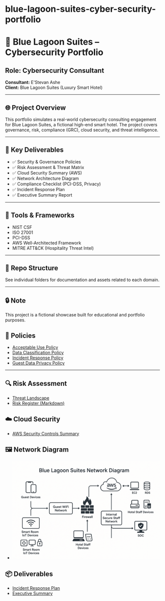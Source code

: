 # blue-lagoon-suites-cyber-security-portfolio
# 🏨 Blue Lagoon Suites – Cybersecurity Portfolio

## Role: Cybersecurity Consultant  
**Consultant:** E'Stevan Ashe  
**Client:** Blue Lagoon Suites (Luxury Smart Hotel)

---

## 🌐 Project Overview

This portfolio simulates a real-world cybersecurity consulting engagement for Blue Lagoon Suites, a fictional high-end smart hotel. The project covers governance, risk, compliance (GRC), cloud security, and threat intelligence.

---

## 📂 Key Deliverables

- ✅ Security & Governance Policies
- ✅ Risk Assessment & Threat Matrix
- ✅ Cloud Security Summary (AWS)
- ✅ Network Architecture Diagram
- ✅ Compliance Checklist (PCI-DSS, Privacy)
- ✅ Incident Response Plan
- ✅ Executive Summary Report

---

## 📌 Tools & Frameworks

- NIST CSF
- ISO 27001
- PCI-DSS
- AWS Well-Architected Framework
- MITRE ATT&CK (Hospitality Threat Intel)

---

## 📁 Repo Structure

See individual folders for documentation and assets related to each domain.

---

## 🔒 Note

This project is a fictional showcase built for educational and portfolio purposes.
## 📑 Policies

- [Acceptable Use Policy](policies/acceptable-use-policy.md)
- [Data Classification Policy](policies/data-classification-policy.md)
- [Incident Response Policy](policies/incident-response-policy.md)
- [Guest Data Privacy Policy](policies/guest-privacy-policy.md)

---

## 🔍 Risk Assessment

- [Threat Landscape](risk-assessment/threat-landscape.md)
- [Risk Register (Markdown)](risk-assessment/risk-register.md)
## ☁️ Cloud Security

- [AWS Security Controls Summary](cloud-security/aws-security-controls.md)
## 🖼️ Network Diagram

- ![Smart Hotel Network Diagram](network-diagram/blue-lagoon-network-diagram.png)
## 📦 Deliverables

- [Incident Response Plan](deliverables/incident-response-plan.md)
- [Executive Summary](deliverables/executive-summary.md)
